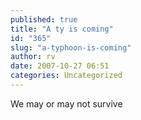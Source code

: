 ```yaml
---
published: true
title: "A ty is coming"
id: "365"
slug: "a-typhoon-is-coming"
author: rv
date: 2007-10-27 06:51
categories: Uncategorized
---
```

We may or may not survive